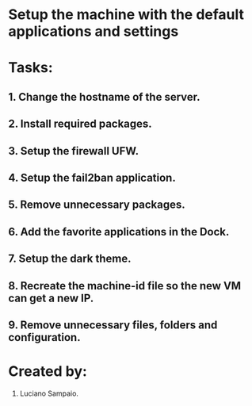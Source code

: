 # Setup the machine with the default applications and settings

# Tasks:

## 1. Change the hostname of the server.

## 2. Install required packages.

## 3. Setup the firewall UFW.

## 4. Setup the fail2ban application.

## 5. Remove unnecessary packages.

## 6. Add the favorite applications in the Dock.

## 7. Setup the dark theme.

## 8. Recreate the machine-id file so the new VM can get a new IP.

## 9. Remove unnecessary files, folders and configuration.

# Created by:

1. Luciano Sampaio.
